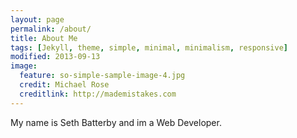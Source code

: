 ```yaml
---
layout: page
permalink: /about/
title: About Me
tags: [Jekyll, theme, simple, minimal, minimalism, responsive]
modified: 2013-09-13
image:
  feature: so-simple-sample-image-4.jpg
  credit: Michael Rose
  creditlink: http://mademistakes.com
---
```


My name is Seth Batterby and im a Web Developer.


